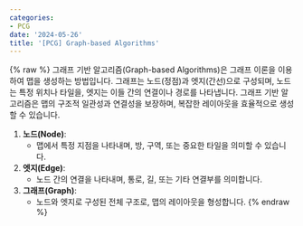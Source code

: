 ```yaml
---
categories:
- PCG
date: '2024-05-26'
title: '[PCG] Graph-based Algorithms'
---
```


{% raw %}
그래프 기반 알고리즘(Graph-based Algorithms)은 그래프 이론을 이용하여 맵을 생성하는 방법입니다. 그래프는 노드(정점)과 엣지(간선)으로 구성되며, 노드는 특정 위치나 타일을, 엣지는 이들 간의 연결이나 경로를 나타냅니다. 그래프 기반 알고리즘은 맵의 구조적 일관성과 연결성을 보장하며, 복잡한 레이아웃을 효율적으로 생성할 수 있습니다.

1. **노드(Node)**:
	- 맵에서 특정 지점을 나타내며, 방, 구역, 또는 중요한 타일을 의미할 수 있습니다.
2. **엣지(Edge)**:
	- 노드 간의 연결을 나타내며, 통로, 길, 또는 기타 연결부를 의미합니다.
3. **그래프(Graph)**:
	- 노드와 엣지로 구성된 전체 구조로, 맵의 레이아웃을 형성합니다.
{% endraw %}